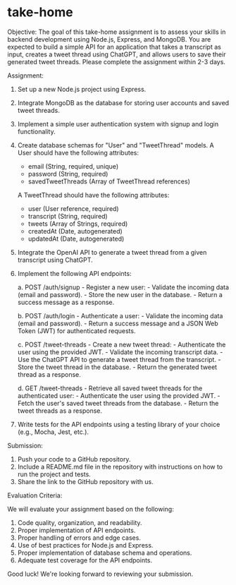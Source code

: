 # take-home
Objective: The goal of this take-home assignment is to assess your skills in backend development using Node.js, Express, and MongoDB. You are expected to build a simple API for an application that takes a transcript as input, creates a tweet thread using ChatGPT, and allows users to save their generated tweet threads. Please complete the assignment within 2-3 days.

Assignment:

1.  Set up a new Node.js project using Express.
    
2.  Integrate MongoDB as the database for storing user accounts and saved tweet threads.
    
3.  Implement a simple user authentication system with signup and login functionality.
    
4.  Create database schemas for "User" and "TweetThread" models. A User should have the following attributes:
    
    -   email (String, required, unique)
    -   password (String, required)
    -   savedTweetThreads (Array of TweetThread references)
    
    A TweetThread should have the following attributes:
    
    -   user (User reference, required)
    -   transcript (String, required)
    -   tweets (Array of Strings, required)
    -   createdAt (Date, autogenerated)
    -   updatedAt (Date, autogenerated)
5.  Integrate the OpenAI API to generate a tweet thread from a given transcript using ChatGPT.
    
6.  Implement the following API endpoints:
    
    a. POST /auth/signup - Register a new user: - Validate the incoming data (email and password). - Store the new user in the database. - Return a success message as a response.
    
    b. POST /auth/login - Authenticate a user: - Validate the incoming data (email and password). - Return a success message and a JSON Web Token (JWT) for authenticated requests.
    
    c. POST /tweet-threads - Create a new tweet thread: - Authenticate the user using the provided JWT. - Validate the incoming transcript data. - Use the ChatGPT API to generate a tweet thread from the transcript. - Store the tweet thread in the database. - Return the generated tweet thread as a response.
    
    d. GET /tweet-threads - Retrieve all saved tweet threads for the authenticated user: - Authenticate the user using the provided JWT. - Fetch the user's saved tweet threads from the database. - Return the tweet threads as a response.
    
7.  Write tests for the API endpoints using a testing library of your choice (e.g., Mocha, Jest, etc.).
    

Submission:

1.  Push your code to a GitHub repository.
2.  Include a README.md file in the repository with instructions on how to run the project and tests.
3.  Share the link to the GitHub repository with us.

Evaluation Criteria:

We will evaluate your assignment based on the following:

1.  Code quality, organization, and readability.
2.  Proper implementation of API endpoints.
3.  Proper handling of errors and edge cases.
4.  Use of best practices for Node.js and Express.
5.  Proper implementation of database schema and operations.
6.  Adequate test coverage for the API endpoints.

Good luck! We're looking forward to reviewing your submission.
